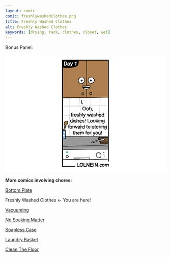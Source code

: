 ```yaml
---
layout: comic
comic: freshlywashedclothes.png
title: Freshly Washed Clothes
alt: Freshly Washed Clothes
keywords: [drying, rack, clothes, closet, wet]
---
```


Bonus Panel:

![Freshly Washed Clothes Bonus Panel](/images/freshlywashedclothes_bonus.png)


__More comics involving chores:__

[Bottom Plate](https://lolnein.com/2017/07/14/bottomplate/)

Freshly Washed Clothes <- You are here!

[Vacuuming](https://lolnein.com/2017/11/25/vacuuming/)

[No Soaking Matter](https://lolnein.com/2019/04/12/nosoakingmatter/)

[Soapless Case](https://lolnein.com/2019/04/16/soaplesscase/)

[Laundry Basket](https://lolnein.com/2019/04/26/laundrybasket/)

[Clean The Floor](https://lolnein.com/2019/06/21/cleanthefloor/)